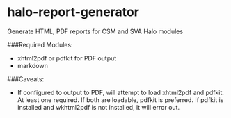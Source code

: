 halo-report-generator
=====================

Generate HTML, PDF reports for CSM and SVA Halo modules

###Required Modules:
* xhtml2pdf or pdfkit for PDF output
* markdown

###Caveats:
* If configured to output to PDF, will attempt to load xhtml2pdf and pdfkit.  At least one required.  If both are loadable, pdfkit is preferred.  If pdfkit is installed and wkhtml2pdf is not installed, it will error out.

